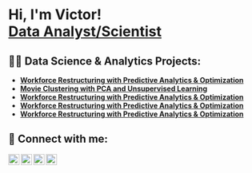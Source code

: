 <h1>Hi, I'm Victor! <br/> <a href="https://www.linkedin.com/in/victor-linkevich22/">Data Analyst/Scientist</a>

<h2>👨‍💻 Data Science & Analytics Projects:</h2>

- <b>[Workforce Restructuring with Predictive Analytics & Optimization](https://github.com/20lyn02/smm750-ICW)</b>
- <b>[Movie Clustering with PCA and Unsupervised Learning](https://github.com/20lyn02/smm636-GCW2)</b>
- <b>[Workforce Restructuring with Predictive Analytics & Optimization](https://github.com/20lyn02/smm750-ICW)</b>
- <b>[Workforce Restructuring with Predictive Analytics & Optimization](https://github.com/20lyn02/smm750-ICW)</b>
- <b>[Workforce Restructuring with Predictive Analytics & Optimization](https://github.com/20lyn02/smm750-ICW)</b>


<h2> 🤳 Connect with me:</h2>

[<img align="left" alt="JoshMadakor | YouTube" width="22px" src="https://cdn.jsdelivr.net/npm/simple-icons@v3/icons/youtube.svg" />][youtube]
[<img align="left" alt="JoshMadakor | Twitter" width="22px" src="https://cdn.jsdelivr.net/npm/simple-icons@v3/icons/twitter.svg" />][twitter]
[<img align="left" alt="JoshMadakor | LinkedIn" width="22px" src="https://cdn.jsdelivr.net/npm/simple-icons@v3/icons/linkedin.svg" />][linkedin]
[<img align="left" alt="JoshMadakor | Instagram" width="22px" src="https://cdn.jsdelivr.net/npm/simple-icons@v3/icons/instagram.svg" />][instagram]

[twitter]: https://twitter.com/joshmadakor
[youtube]: https://www.youtube.com/c/joshmadakor
[instagram]: https://www.instagram.com/joshmadakor/
[linkedin]: https://linkedin.com/in/joshmadakor

<!--
**joshmadakor1/joshmadakor1** is a ✨ _special_ ✨ repository because its `README.md` (this file) appears on your GitHub profile.

Here are some ideas to get you started:

- 🔭 I’m currently working on ...
- 🌱 I’m currently learning ...
- 👯 I’m looking to collaborate on ...
- 🤔 I’m looking for help with ...
- 💬 Ask me about ...
- 📫 How to reach me: ...
- 😄 Pronouns: ...
- ⚡ Fun fact: ...
-->
